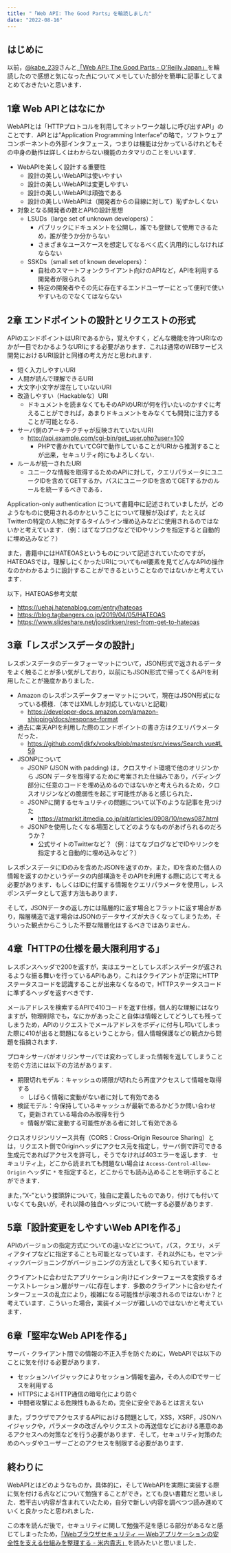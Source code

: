 ```yaml
---
title: "「Web API: The Good Parts」を輪読しました"
date: "2022-08-16"
---
```


## **はじめに**

以前，[@kabe_239](https://twitter.com/kabe_239)さんと[「Web API: The Good Parts - O'Reilly Japan」](https://www.oreilly.co.jp/books/9784873116860/)を輪読したので感想と気になった点についてメモしていた部分を簡単に記事としてまとめておきたいと思います．

## 1章 Web APIとはなにか

WebAPIとは「HTTPプロトコルを利用してネットワーク越しに呼び出すAPI」のことです．APIとは”Application Programming Interface”の略で，ソフトウェアコンポーネントの外部インタフェース，つまりは機能は分かっているけれどもその中身の動作は詳しくはわからない機能のカタマリのことをいいます．

- WebAPIを美しく設計する重要性
	- 設計の美しいWebAPIは使いやすい
	- 設計の美しいWebAPIは変更しやすい
	- 設計の美しいWebAPIは頑強である
	- 設計の美しいWebAPIは（開発者からの目線に対して）恥ずかしくない
- 対象となる開発者の数とAPIの設計思想
	- LSUDs（large set of unknown developers）：
		- パブリックにドキュメントを公開し，誰でも登録して使用できるため，誰が使うか分からない
		- さまざまなユースケースを想定してなるべく広く汎用的にしなければならない
	- SSKDs（small set of known developers）：
		- 自社のスマートフォンクライアント向けのAPIなど，APIを利用する開発者が限られる
		- 特定の開発者やその先に存在するエンドユーザーにとって便利で使いやすいものでなくてはならない

## 2章 エンドポイントの設計とリクエストの形式

APIのエンドポイントはURIであるから，覚えやすく，どんな機能を持つURIなのかが一目でわかるようなURIにする必要があります．これは通常のWEBサービス開発におけるURI設計と同様の考え方だと思われます．
		
- 短く入力しやすいURI
- 人間が読んで理解できるURI
- 大文字小文字が混在していないURI
- 改造しやすい（Hackableな）URI
	- ドキュメントを読まなくてもそのAPIのURIが何を行いたいのかすぐに考えることができれば，あまりドキュメントをみなくても開発に注力することが可能となる．
- サーバ側のアーキテクチャが反映されていないURI
	- http://api.example.com/cgi-bin/get_user.php?user=100
		- PHPで書かれていてCGIで動作していることがURIから推測することが出来，セキュリティ的にもよろしくない．
- ルールが統一されたURI
	- ユニークな情報を取得するためのAPIに対して，クエリパラメータにユニークIDを含めてGETするか，パスにユニークIDを含めてGETするかのルールを統一するべきである．

Application-only authentication について書籍中に記述されていましたが，どのようなものに使用されるのかということについて理解が及ばず，たとえばTwitterの特定の人物に対するタイムライン埋め込みなどに使用されるのではないかと考えています．（例：はてなブログなどでIDやリンクを指定すると自動的に埋め込みなど？）

また，書籍中にはHATEOASというものについて記述されていたのですが，HATEOASでは，理解しにくかったURIについてもrel要素を見てどんなAPIの操作なのかわかるように設計することができるということなのではないかと考えています．

以下，HATEOAS参考文献
- https://uehaj.hatenablog.com/entry/hateoas
- https://blog.tagbangers.co.jp/2019/04/05/HATEOAS
- https://www.slideshare.net/josdirksen/rest-from-get-to-hateoas

## 3章「レスポンスデータの設計」

レスポンスデータのデータフォーマットについて，JSON形式で返されるデータをよく触ることが多い気がしており，以前にもJSON形式で帰ってくるAPIを利用したことが幾度かありました．

- Amazon のレスポンスデータフォーマットについて，現在はJSON形式になっている模様．（本ではXMLしか対応していないと記載）
	- https://developer-docs.amazon.com/amazon-shipping/docs/response-format
- 過去に楽天APIを利用した際のエンドポイントの書き方はクエリパラメータだった．
	- https://github.com/jdkfx/vooks/blob/master/src/views/Search.vue#L59
- JSONPについて
	- JSONP (JSON with padding) は，クロスサイト環境で他のオリジンから JSON データを取得するために考案された仕組みであり，パディング部分に任意のコードを埋め込めるのではないかと考えられるため，クロスオリジンなどの脆弱性を起こす可能性があると感じられた．
	- JSONPに関するセキュリティの問題について以下のような記事を見つけた
		- https://atmarkit.itmedia.co.jp/ait/articles/0908/10/news087.html
	- JSONPを使用したくなる場面としてどのようなものがあげられるのだろうか？
		- 公式サイトのTwitterなど？（例：はてなブログなどでIDやリンクを指定すると自動的に埋め込みなど？）

レスポンスデータにIDのみを含めたJSONを返すのか，また，IDを含めた個人の情報を返すのかというデータの内部構造をそのAPIを利用する際に応じて考える必要があります．もしくはIDに付属する情報をクエリパラメータを使用し，レスポンスデータとして返す方法もあります．

そして，JSONデータの返し方には階層的に返す場合とフラットに返す場合があり，階層構造で返す場合はJSONのデータサイズが大きくなってしまうため，そういった観点からこうした不要な階層化はするべきではありません．

## 4章「HTTPの仕様を最大限利用する」

レスポンスヘッダで200を返すが，実はエラーとしてレスポンスデータが返されるような振る舞いを行っているAPIもあり，これはクライアントが正常にHTTPステータスコードを認識することが出来なくなるので，HTTPステータスコードに準ずるヘッダを返すべきです．

メールアドレスを検索するAPIで410コードを返す仕様，個人的な理解にはなりますが，物理削除でも，なにかがあったこと自体は情報としてどうしても残ってしまうため，APIのリクエストでメールアドレスをボディに付与し叩いてしまった際に410が出ると問題になるということから，個人情報保護などの観点から問題を指摘されます．

プロキシサーバがオリジンサーバでは変わってしまった情報を返してしまうことを防ぐ方法には以下の方法があります．
- 期限切れモデル：キャッシュの期限が切れたら再度アクセスして情報を取得する
	- しばらく情報に変動がない者に対して有効である
- 検証モデル：今保持しているキャッシュが最新であるかどうか問い合わせて，更新されている場合のみ取得を行う
	- 情報が常に変動する可能性がある者に対して有効である

クロスオリジンリソース共有（CORS：Cross-Origin Resource Sharing）とは，リクエスト側でOriginヘッダにアクセス元を指定し，サーバ側で許可できる生成元であればアクセスを許可し，そうでなければ403エラーを返します．
セキュリティ上，どこから読まれても問題ない場合は `Access-Control-Allow-Origin` ヘッダに `*` を指定すると，どこからでも読み込めることを明示することができます．

また，”X-”という接頭辞について，独自に定義したものであり，付けても付いていなくても良いが，それ以降の独自ヘッダについて統一する必要があります．

## 5章「設計変更をしやすいWeb APIを作る」
	
APIのバージョンの指定方式についての違いなどについて，パス，クエリ，メディアタイプなどに指定することも可能となっています．それ以外にも，セマンティックバージョニングがバージョニングの方法として多く知られています．

クライアントに合わせたアプリケーション向けにインターフェースを変換するオーケストレーション層がサーバに存在します．多数のクライアントに合わせたインターフェースの乱立により，複雑になる可能性が示唆されるのではないか？と考えています．こういった場合，実装イメージが難しいのではないかと考えています．

## 6章「堅牢なWeb APIを作る」

サーバ・クライアント間での情報の不正入手を防ぐために，WebAPIでは以下のことに気を付ける必要があります．

- セッションハイジャックによりセッション情報を盗み，その人のIDでサービスを利用する
- HTTPSによるHTTP通信の暗号化により防ぐ
- 中間者攻撃による危険性もあるため，完全に安全であるとは言えない

また，ブラウザでアクセスするAPIにおける問題として，XSS，XSRF，JSONハイジャックや，パラメータの改ざんやリクエストの再送信などにおける悪意のあるアクセスへの対策などを行う必要があります．そして，セキュリティ対策のためのヘッダやユーザーごとのアクセスを制限する必要があります．

## **終わりに**

WebAPIとはどのようなものか，具体的に，そしてWebAPIを実際に実装する際に気を付ける点などについて勉強することができ，とても良い書籍だと思いました．若干古い内容が含まれていたため，自分で新しい内容を調べつつ読み進めていくと良かったと思われました．

この本を読んだ後で，セキュリティに関して勉強不足を感じる部分があるなと感じてしまったため，[「Webブラウザセキュリティ ― Webアプリケーションの安全性を支える仕組みを整理する - 米内貴志」](https://www.lambdanote.com/products/wbs)を読みたいと思いました．